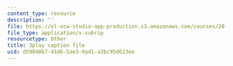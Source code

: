 ```yaml
---
content_type: resource
description: ''
file: https://ol-ocw-studio-app-production.s3.amazonaws.com/courses/20-219-becoming-the-next-bill-nye-writing-and-hosting-the-educational-show-january-iap-2015/d598406741d65ae39ad1a3bc95d623ee_W7LI4nNxk64.vtt
file_type: application/x-subrip
resourcetype: Other
title: 3play caption file
uid: d5984067-41d6-5ae3-9ad1-a3bc95d623ee
---
```

